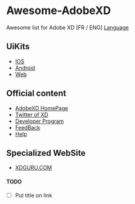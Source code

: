 # Awesome-AdobeXD
Awesome list for Adobe XD [FR / ENG]
[Language](lang.md)

## UiKits
- [IOS]()
- [Android]()
- [Web]()

## Official content
- [AdobeXD HomePage](https://www.adobe.com/products/xd.html)
- [Twitter of XD](https://twitter.com/adobexd)
- [Developer Program](https://www.adobe.io/apis/creativecloud/xd.html)
- [FeedBack](https://adobexd.uservoice.com/)
- [Help](https://helpx.adobe.com/support/xd.html)

## Specialized WebSite
- [XDGURU.COM](https://xdguru.com)

#### TODO 
- [ ] Put title on link 